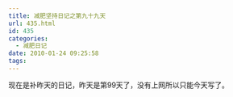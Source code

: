 ```yaml
---
title: 减肥坚持日记之第九十九天
url: 435.html
id: 435
categories:
  - 减肥日记
date: 2010-01-24 09:25:58
tags:
---
```


现在是补昨天的日记，昨天是第99天了，没有上网所以只能今天写了。